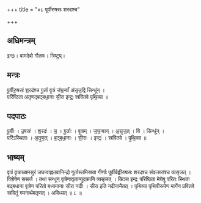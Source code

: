 +++
title = "०८ पूर्वीरुषसः शरदश्च"

+++
## अधिमन्त्रम्
इन्द्रः। वामदेवो गौतमः। त्रिष्टुप्।

## मन्त्रः
पू॒र्वीरु॒षसः॑ श॒रद॑श्च गू॒र्ता वृ॒त्रं ज॑घ॒न्वाँ अ॑सृज॒द्वि सिन्धू॑न् ।  
परि॑ष्ठिता अतृणद्बद्बधा॒नाः सी॒रा इन्द्रः॒ स्रवि॑तवे पृथि॒व्या ॥

## पदपाठः
पू॒र्वीः । उ॒षसः॑ । श॒रदः॑ । च॒ । गू॒र्ताः । वृ॒त्रम् । ज॒घ॒न्वान् । अ॒सृ॒ज॒त् । वि । सिन्धू॑न् ।  
परि॑ऽस्थिताः । अ॒तृ॒ण॒त् । ब॒द्ब॒धा॒नाः । सी॒राः । इन्द्रः॑ । स्रवि॑तवे । पृ॒थि॒व्या ॥

## भाष्यम्
वृत्रं वृत्राख्यमसुरं जघन्वाह्नतवानिन्द्रो गूर्तास्तमिस्रया गीर्णाः पूर्वीर्बह्वीरुषसः शरदश्च संवत्सरांश्च व्यसृजत् । विशेषेण ससर्ज । तथा सन्धून् वृत्रेणावृतान्युदकानि व्यसृजत् । किञ्च इन्द्रः परिष्ठिता मेघेषु परितः स्थिता बद्बधाना वृत्रेण परितो बध्यमानाः सीरा नदीः । सीरा इति नदीनामैतत् । पृथिव्या पृथिवीरूपेण मार्गेण प्रवितवे स्रवितुं गमनार्थमतृणत् । अविध्यत् ॥ ८ ॥